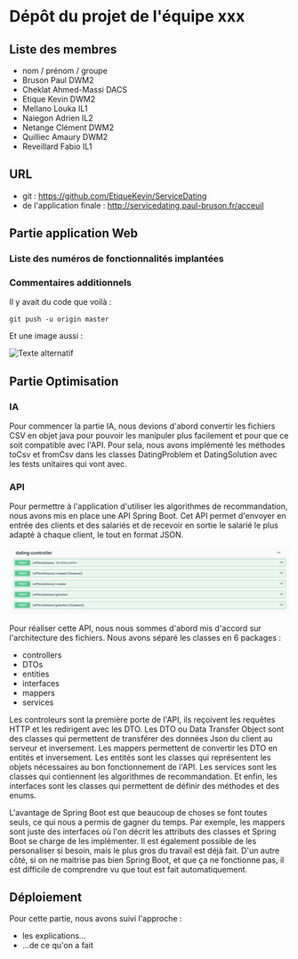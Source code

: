 # Dépôt du projet de l'équipe xxx #

<!-- Supprimez les exemples dont vous n'avez pas besoin, gardez la -->
<!-- structure générale du document et répondez aux questions posées -->

## Liste des membres ##

- nom / prénom / groupe
- Bruson Paul DWM2
- Cheklat Ahmed-Massi DACS
- Etique Kevin DWM2
- Mellano Louka IL1
- Naiegon Adrien IL2
- Netange Clément DWM2
- Quilliec Amaury DWM2
- Reveillard Fabio IL1


## URL ##

- git : https://github.com/EtiqueKevin/ServiceDating
- de l'application finale : http://servicedating.paul-bruson.fr/acceuil

##  Partie application Web ##

### Liste des numéros de fonctionnalités implantées ###

<!-- Énumération de la liste, commentaires au besoin -->

### Commentaires additionnels ###

<!-- Indiquez toutes les données utiles au test (identifiants, mots de -->
<!-- passes, données déjà saisies etc...), décrivez les éventuelles -->
<!-- fonctionnalités additionnelles -->

Il y avait du code que voilà :

```
git push -u origin master
```

Et une image aussi :

![Texte alternatif](boite_cuisine.png "Logo officiel")

##  Partie Optimisation ##

### IA ###

Pour commencer la partie IA, nous devions d'abord convertir les fichiers CSV en objet java pour pouvoir les manipuler plus facilement et pour que ce soit compatible avec l'API.
Pour sela, nous avons implémenté les méthodes toCsv et fromCsv dans les classes DatingProblem et DatingSolution avec les tests unitaires qui vont avec.

### API ###
Pour permettre à l'application d'utiliser les algorithmes de recommandation, nous avons mis en place une API Spring Boot.
Cet API permet d'envoyer en entrée des clients et des salariés et de recevoir en sortie le salarié le plus adapté à chaque client, le tout en format JSON.

![Documentation de l'API](images_rendu/illustration_doc_api.png)

Pour réaliser cette API, nous nous sommes d'abord mis d'accord sur l'architecture des fichiers.
Nous avons séparé les classes en 6 packages :
- controllers
- DTOs
- entities
- interfaces
- mappers
- services

Les controleurs sont la première porte de l'API, ils reçoivent les requêtes HTTP et les redirigent avec les DTO.
Les DTO ou Data Transfer Object sont des classes qui permettent de transférer des données Json du client au serveur et inversement.
Les mappers permettent de convertir les DTO en entités et inversement.
Les entités sont les classes qui représentent les objets nécessaires au bon fonctionnement de l'API.
Les services sont les classes qui contiennent les algorithmes de recommandation.
Et enfin, les interfaces sont les classes qui permettent de définir des méthodes et des enums.

L'avantage de Spring Boot est que beaucoup de choses se font toutes seuls, ce qui nous a permis de gagner du temps.
Par exemple, les mappers sont juste des interfaces où l'on décrit les attributs des classes et Spring Boot se charge de les implémenter.
Il est également possible de les personaliser si besoin, mais le plus gros du travail est déjà fait.
D'un autre côté, si on ne maitrise pas bien Spring Boot, et que ça ne fonctionne pas, il est difficile de comprendre vu que tout est fait automatiquement.

##  Déploiement ##

Pour cette partie, nous avons suivi l'approche :

- les explications...
- ...de ce qu'on a fait
